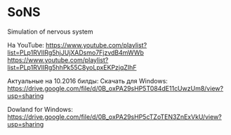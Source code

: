 # SoNS
Simulation of nervous system




На YouTube:
https://www.youtube.com/playlist?list=PLp1RVIIRg5hjJUjXADsmo7FjzvdB4mWWb
https://www.youtube.com/playlist?list=PLp1RVIIRg5hhPk55C8yoLpxEKPzjqZIhF

Актуальные на 10.2016 билды:
Скачать для Windows:
https://drive.google.com/file/d/0B_oxPA29sHP5T084dE11cUwzUm8/view?usp=sharing

Dowland for Windows:
https://drive.google.com/file/d/0B_oxPA29sHP5cTZoTEN3ZnExVkU/view?usp=sharing
